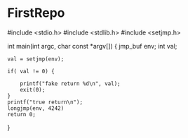 # FirstRepo
#include <stdio.h>
#include <stdlib.h>
#include <setjmp.h>

int main(int argc, char const *argv[]) {
 	jmp_buf env;
 	int val;
<!--  	int colet; -->

 	val = setjmp(env);

 	if( val != 0) {

 		printf("fake return %d\n", val);
 		exit(0);
 	}
 	printf("true return\n");
 	longjmp(env, 4242)
 	return 0;
 }
